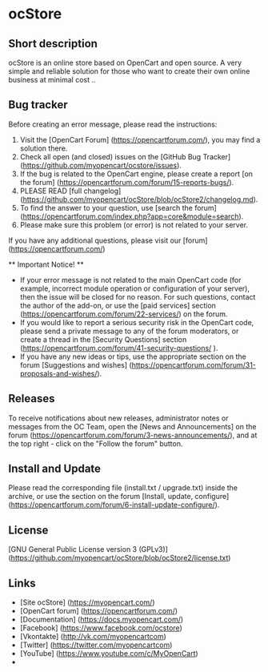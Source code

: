 # ocStore

## Short description

ocStore is an online store based on OpenCart and open source. A very simple and reliable solution for those who want to create their own online business at minimal cost ..

## Bug tracker

Before creating an error message, please read the instructions:

 1. Visit the [OpenCart Forum] (https://opencartforum.com/), you may find a solution there.
 2. Check all open (and closed) issues on the [GitHub Bug Tracker] (https://github.com/myopencart/ocstore/issues).
 3. If the bug is related to the OpenCart engine, please create a report [on the forum] (https://opencartforum.com/forum/15-reports-bugs/).
 4. PLEASE READ [full changelog] (https://github.com/myopencart/ocStore/blob/ocStore2/changelog.md).
 5. To find the answer to your question, use [search the forum] (https://opencartforum.com/index.php?app=core&module=search).
 6. Please make sure this problem (or error) is not related to your server.

If you have any additional questions, please visit our [forum] (https://opencartforum.com/)

** Important Notice! **
- If your error message is not related to the main OpenCart code (for example, incorrect module operation or configuration of your server), then the issue will be closed for no reason. For such questions, contact the author of the add-on, or use the [paid services] section (https://opencartforum.com/forum/22-services/) on the forum.
- If you would like to report a serious security risk in the OpenCart code, please send a private message to any of the forum moderators, or create a thread in the [Security Questions] section (https://opencartforum.com/forum/41-security-questions/ ).
- If you have any new ideas or tips, use the appropriate section on the forum [Suggestions and wishes] (https://opencartforum.com/forum/31-proposals-and-wishes/).

## Releases

To receive notifications about new releases, administrator notes or messages from the OC Team, open the [News and Announcements] on the forum (https://opencartforum.com/forum/3-news-announcements/), and at the top right - click on the "Follow the forum" button.

## Install and Update

Please read the corresponding file (install.txt / upgrade.txt) inside the archive, or use the section on the forum [Install, update, configure] (https://opencartforum.com/forum/6-install-update-configure/).

## License

[GNU General Public License version 3 (GPLv3)] (https://github.com/myopencart/ocStore/blob/ocStore2/license.txt)

## Links

- [Site ocStore] (https://myopencart.com/)
- [OpenCart forum] (https://opencartforum.com/)
- [Documentation] (https://docs.myopencart.com/)
- [Facebook] (https://www.facebook.com/ocstore)
- [Vkontakte] (http://vk.com/myopencartcom)
- [Twitter] (https://twitter.com/myopencartcom)
- [YouTube] (https://www.youtube.com/c/MyOpenCart) 
- 
